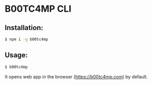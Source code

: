 # B00TC4MP CLI

## Installation:

```sh
$ npm i -g b00tc4mp
```

## Usage:

```sh
$ b00tc4mp
```

It opens web app in the browser (https://b00tc4mp.com) by default.